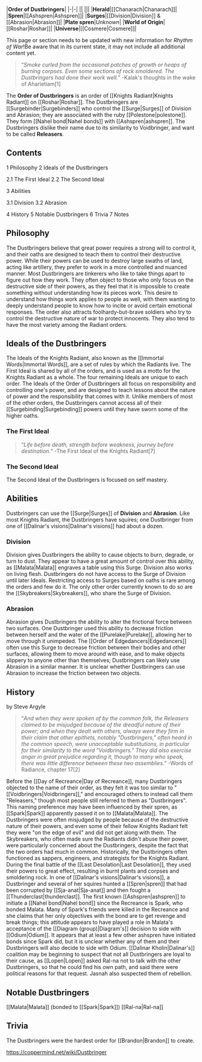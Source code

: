 |**Order of Dustbringers**|
|-|-|
||
|||
|**Herald**|[[Chanarach\|Chanarach]]|
|**Spren**|[[Ashspren\|Ashspren]]|
|**Surges**|[[Division\|Division]] & [[Abrasion\|Abrasion]]|
|**Plate spren**|*Unknown*|
|**World of Origin**|[[Roshar\|Roshar]]|
|**Universe**|[[Cosmere\|Cosmere]]|

This page or section needs to be updated with new information for *Rhythm of War*!Be aware that in its current state, it may not include all additional content yet.

>“*Smoke curled from the occasional patches of growth or heaps of burning corpses. Even some sections of rock smoldered. The Dustbringers had done their work well.*”
\-Kalak's thoughts in the wake of Aharietiam[1]


The **Order of Dustbringers** is an order of [[Knights Radiant\|Knights Radiant]] on [[Roshar\|Roshar]].
The Dustbringers are [[Surgebinder\|Surgebinders]] who control the [[Surge\|Surges]] of Division and Abrasion; they are associated with the ruby [[Polestone\|polestone]]. They form [[Nahel bond\|Nahel bonds]] with [[Ashspren\|ashspren]].
The Dustbringers dislike their name due to its similarity to Voidbringer, and want to be called **Releasers**.

## Contents

1 Philosophy
2 Ideals of the Dustbringers

2.1 The First Ideal
2.2 The Second Ideal


3 Abilities

3.1 Division
3.2 Abrasion


4 History
5 Notable Dustbringers
6 Trivia
7 Notes


## Philosophy
The Dustbringers believe that great power requires a strong will to control it, and their oaths are designed to teach them to control their destructive power. While their powers can be used to destroy large swaths of land, acting like artillery, they prefer to work in a more controlled and nuanced manner.
Most Dustbringers are tinkerers who like to take things apart to figure out how they work. They often object to those who only focus on the destructive side of their powers, as they feel that it is impossible to create something without understanding how its pieces work. This desire to understand how things work applies to people as well, with them wanting to deeply understand people to know how to incite or avoid certain emotional responses. The order also attracts foolhardy-but-brave soldiers who try to control the destructive nature of war to protect innocents. They also tend to have the most variety among the Radiant orders.

## Ideals of the Dustbringers
The Ideals of the Knights Radiant, also known as the [[Immortal Words\|Immortal Words]], are a set of rules by which the Radiants live. The First Ideal is shared by all of the orders, and is used as a motto for the Knights Radiant as a whole. The four remaining Ideals are unique to each order. The Ideals of the Order of Dustbringers all focus on responsibility and controlling one's power, and are designed to teach lessons about the nature of power and the responsibility that comes with it. Unlike members of most of the other orders, the Dustbringers cannot access all of their [[Surgebinding\|Surgebinding]] powers until they have sworn some of the higher oaths.

### The First Ideal
>“*Life before death, strength before weakness, journey before destination.*”
\-The First Ideal of the Knights Radiant[7]


### The Second Ideal
The Second Ideal of the Dustbringers is focused on self mastery.

## Abilities
Dustbringers can use the [[Surge\|Surges]] of **Division** and **Abrasion**. Like most Knights Radiant, the Dustbringers have squires; one Dustbringer from one of [[Dalinar's visions\|Dalinar's visions]] had about a dozen.

### Division
Division gives Dustbringers the ability to cause objects to burn, degrade, or turn to dust. They appear to have a great amount of control over this ability, as [[Malata\|Malata]] engraves a table using this Surge. Division also works on living flesh. Dustbringers do not have access to the Surge of Division until later Ideals. Restricting access to Surges based on oaths is rare among the orders and few do it. The only other order currently known to do so are the [[Skybreakers\|Skybreakers]], who share the Surge of Division.

### Abrasion
Abrasion gives Dustbringers the ability to alter the frictional force between two surfaces. One Dustbringer used this ability to decrease friction between herself and the water of the [[Purelake\|Purelake]], allowing her to move through it unimpeded. The [[Order of Edgedancers\|Edgedancers]] often use this Surge to decrease friction between their bodies and other surfaces, allowing them to move around with ease, and to make objects slippery to anyone other than themselves; Dustbringers can likely use Abrasion in a similar manner. It is unclear whether Dustbringers can use Abrasion to increase the friction between two objects.

## History
 by  Steve Argyle 
>“*And when they were spoken of by the common folk, the Releasers claimed to be misjudged because of the dreadful nature of their power; and when they dealt with others, always were they firm in their claim that other epithets, notably "Dustbringers," often heard in the common speech, were unacceptable substitutions, in particular for their similarity to the word "Voidbringers." They did also exercise anger in great prejudice regarding it, though to many who speak, there was little difference between these two assemblies.*”
\-Words of Radiance, chapter 17[2]


Before the [[Day of Recreance\|Day of Recreance]], many Dustbringers objected to the name of their order, as they felt it was too similar to "[[Voidbringers\|Voidbringers]]," and encouraged others to instead call them "Releasers," though most people still referred to them as "Dustbringers". This naming preference may have been influenced by their spren, as [[Spark\|Spark]] apparently passed it on to [[Malata\|Malata]]. The Dustbringers were often misjudged by people because of the destructive nature of their powers, and even some of their fellow Knights Radiant felt they were "on the edge of evil" and did not get along with them. The Skybreakers, who often made sure the Radiants didn't abuse their power, were particularly concerned about the Dustbringers, despite the fact that the two orders had much in common.
Historically, the Dustbringers often functioned as sappers, engineers, and strategists for the Knights Radiant. During the final battle of the [[Last Desolation\|Last Desolation]], they used their powers to great effect, resulting in burnt plants and corpses and smoldering rock. In one of [[Dalinar's visions\|Dalinar's visions]], a Dustbringer and several of her squires hunted a [[Spren\|spren]] that had been corrupted by [[Sja-anat\|Sja-anat]] and then fought a [[Thunderclast\|thunderclast]].
The first known [[Ashspren\|ashspren]] to initiate a [[Nahel bond\|Nahel bond]] since the Recreance is Spark, who bonded Malata. Many of Spark's friends were killed in the Recreance and she claims that her only objectives with the bond are to get revenge and break things; this attitude appears to have played a role in Malata's acceptance of the [[Diagram (group)\|Diagram's]] decision to side with [[Odium\|Odium]]. It appears that at least a few other ashspren have initiated bonds since Spark did, but it is unclear whether any of them and their Dustbringers will also decide to side with Odium.
[[Dalinar Kholin\|Dalinar's]] coalition may be beginning to suspect that not all Dustbringers are loyal to their cause, as [[Lopen\|Lopen]] asked Ral-na not to talk with the other Dustbringers, so that he could find his own path, and said there were political reasons for that request. Jasnah also suspected them of rebellion.

## Notable Dustbringers
[[Malata\|Malata]] (bonded to [[Spark\|Spark]])
[[Ral-na\|Ral-na]]
## Trivia
The Dustbringers were the hardest order for [[Brandon\|Brandon]] to create.


https://coppermind.net/wiki/Dustbringer